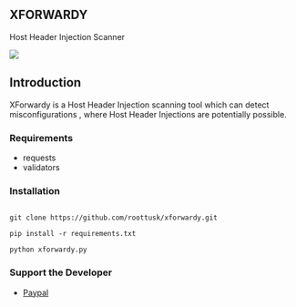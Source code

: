 

## XFORWARDY

Host Header Injection Scanner


<img src="https://img.shields.io/badge/release-v1.0%20beta-blue"/><br/>


## Introduction

XForwardy is a Host Header Injection scanning tool which can detect misconfigurations , where Host Header Injections are potentially possible. 


### Requirements

* requests
* validators

### Installation

```

git clone https://github.com/roottusk/xforwardy.git

pip install -r requirements.txt

python xforwardy.py 

```




### Support the Developer

* <a href=https://www.paypal.me/roottusk1>Paypal</a>
